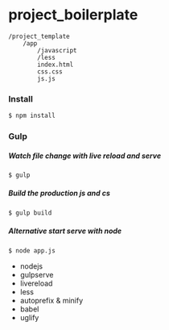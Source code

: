 # project_boilerplate

```
/project_template
	/app
	    /javascript
	    /less
	    index.html
	    css.css
	    js.js
```

### Install
```sh
$ npm install
```

### Gulp

##### Watch file change with live reload and serve
```sh
$ gulp
```

##### Build the production js and cs
```sh
$ gulp build
```

##### Alternative start serve with node

```sh
$ node app.js
```

- nodejs
- gulpserve
- livereload
- less
- autoprefix & minify
- babel
- uglify